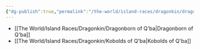 ```yaml
---
{"dg-publish":true,"permalink":"/the-world/island-races/dragonkin/dragonkin/"}
---
```


- [[The World/Island Races/Dragonkin/Dragonborn of Q'ba\|Dragonborn of Q'ba]]
- [[The World/Island Races/Dragonkin/Kobolds of Q'ba\|Kobolds of Q'ba]]